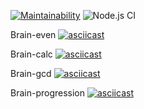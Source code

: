 [![Maintainability](https://api.codeclimate.com/v1/badges/a99a88d28ad37a79dbf6/maintainability)](https://codeclimate.com/github/codeclimate/codeclimate/maintainability)
![Node.js CI](https://github.com/sergei-andreev/frontend-project-lvl1/workflows/Node.js%20CI/badge.svg)

Brain-even
[![asciicast](https://asciinema.org/a/JZFE388V0iIIcobDq1b6RyHAG.svg)](https://asciinema.org/a/JZFE388V0iIIcobDq1b6RyHAG)

Brain-calc
[![asciicast](https://asciinema.org/a/lGdsdU6zLaR1J6jcaf8Be5qYY.svg)](https://asciinema.org/a/lGdsdU6zLaR1J6jcaf8Be5qYY)

Brain-gcd
[![asciicast](https://asciinema.org/a/wEhT9opsoK7qurgqwERI2kbhh.svg)](https://asciinema.org/a/wEhT9opsoK7qurgqwERI2kbhh)

Brain-progression
[![asciicast](https://asciinema.org/a/pFtMNSRn8gZFBQHEfvatZjmyH.svg)](https://asciinema.org/a/pFtMNSRn8gZFBQHEfvatZjmyH)